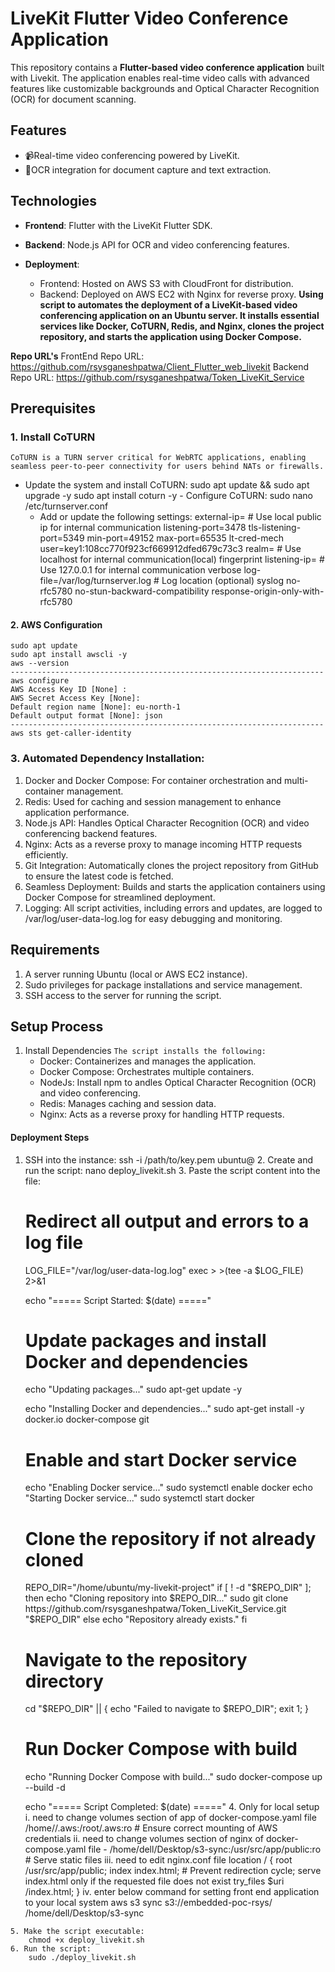 # LiveKit Flutter Video Conference Application

This repository contains a **Flutter-based video conference application** built with Livekit. The application enables real-time video calls with advanced features like customizable backgrounds and Optical Character Recognition (OCR) for document scanning.

## Features
- 📹Real-time video conferencing powered by LiveKit.
- 📄OCR integration for document capture and text extraction.

## Technologies
- **Frontend**: Flutter with the LiveKit Flutter SDK.
- **Backend**:  Node.js API for OCR and video conferencing features.

- **Deployment**: 
  - Frontend: Hosted on AWS S3 with CloudFront for distribution.
  - Backend: Deployed on AWS EC2 with Nginx for reverse proxy.
  **Using script to automates the deployment of a LiveKit-based video conferencing application on an Ubuntu server. It installs essential services like Docker, CoTURN, Redis, and Nginx, clones the project repository, and starts the application using Docker Compose.**

**Repo URL's**
FrontEnd Repo URL: https://github.com/rsysganeshpatwa/Client_Flutter_web_livekit
Backend  Repo URL:  https://github.com/rsysganeshpatwa/Token_LiveKit_Service

## Prerequisites

### 1. Install CoTURN
    CoTURN is a TURN server critical for WebRTC applications, enabling seamless peer-to-peer connectivity for users behind NATs or firewalls.
   - Update the system and install CoTURN:
    sudo apt update && sudo apt upgrade -y
    sudo apt install coturn -y
    - Configure CoTURN:
        sudo nano /etc/turnserver.conf
        - Add or update the following settings:
            external-ip=<aws public ip> # Use local public ip for internal communication
            listening-port=3478
            tls-listening-port=5349
            min-port=49152
            max-port=65535
            lt-cred-mech
            user=key1:108cc770f923cf669912dfed679c73c3
            realm=<aws public ip> # Use localhost for internal communication(local)
            fingerprint
            listening-ip=<aws public ip>  # Use 127.0.0.1 for internal communication
            verbose
            log-file=/var/log/turnserver.log  # Log location (optional)
            syslog
            no-rfc5780
            no-stun-backward-compatibility
            response-origin-only-with-rfc5780
#### 2. AWS Configuration
    sudo apt update
    sudo apt install awscli -y
    aws --version
    ----------------------------------------------------------------------
    aws configure 
    AWS Access Key ID [None] : 
    AWS Secret Access Key [None]: 
    Default region name [None]: eu-north-1
    Default output format [None]: json
    ----------------------------------------------------------------------
    aws sts get-caller-identity

### 3. Automated Dependency Installation:
1. Docker and Docker Compose: For container orchestration and multi-container management.
2. Redis: Used for caching and session management to enhance application performance.
3. Node.js API: Handles Optical Character Recognition (OCR) and video conferencing backend features.
4. Nginx: Acts as a reverse proxy to manage incoming HTTP requests efficiently.
5. Git Integration: Automatically clones the project repository from GitHub to ensure the latest code is fetched.
6. Seamless Deployment: Builds and starts the application containers using Docker Compose for streamlined deployment.
7. Logging: All script activities, including errors and updates, are logged to /var/log/user-data-log.log for easy debugging and monitoring.

## Requirements
1. A server running Ubuntu (local or AWS EC2 instance).
2. Sudo privileges for package installations and service management.
3. SSH access to the server for running the script.

## Setup Process
1. Install Dependencies
`The script installs the following:`
   - Docker: Containerizes and manages the application.
   - Docker Compose: Orchestrates multiple containers.
   - NodeJs: Install npm to andles Optical Character Recognition (OCR) and video conferencing.
   - Redis: Manages caching and session data.
   - Nginx: Acts as a reverse proxy for handling HTTP requests.

#### Deployment Steps
   1. SSH into the instance:
        ssh -i /path/to/key.pem ubuntu@<instance-ip>
    2. Create and run the script:
        nano deploy_livekit.sh
    3. Paste the script content into the file:
        # Redirect all output and errors to a log file
        LOG_FILE="/var/log/user-data-log.log"
        exec > >(tee -a $LOG_FILE) 2>&1

        echo "===== Script Started: $(date) ====="

        # Update packages and install Docker and dependencies
        echo "Updating packages..."
        sudo apt-get update -y

        echo "Installing Docker and dependencies..."
        sudo apt-get install -y docker.io docker-compose git

        # Enable and start Docker service
        echo "Enabling Docker service..."
        sudo systemctl enable docker
        echo "Starting Docker service..."
        sudo systemctl start docker

        # Clone the repository if not already cloned
        REPO_DIR="/home/ubuntu/my-livekit-project"
        if [ ! -d "$REPO_DIR" ]; then
        echo "Cloning repository into $REPO_DIR..."
        sudo git clone https://github.com/rsysganeshpatwa/Token_LiveKit_Service.git "$REPO_DIR"
        else
        echo "Repository already exists."
        fi

        # Navigate to the repository directory
        cd "$REPO_DIR" || { echo "Failed to navigate to $REPO_DIR"; exit 1; }

        # Run Docker Compose with build
        echo "Running Docker Compose with build..."
        sudo docker-compose up --build -d

        echo "===== Script Completed: $(date) ====="
    4. Only for local setup 
        i. need to change volumes section of app of docker-compose.yaml file
    	    /home/<username>/.aws:/root/.aws:ro # Ensure correct mounting of AWS credentials
        ii. need to change volumes section of nginx of docker-compose.yaml file
            - /home/dell/Desktop/s3-sync:/usr/src/app/public:ro # Serve static files
        iii. need to edit nginx.conf file
            location / {
                    root /usr/src/app/public;
                    index index.html;
                    # Prevent redirection cycle; serve index.html only if the requested file does not exist
                    try_files $uri /index.html;
                }
        iv. enter below command for setting front end application to your local system
            aws s3 sync s3://embedded-poc-rsys/ /home/dell/Desktop/s3-sync
            
    5. Make the script executable:
        chmod +x deploy_livekit.sh
    6. Run the script:
        sudo ./deploy_livekit.sh